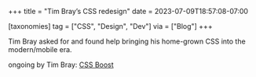 +++
title = "Tim Bray’s CSS redesign"
date = 2023-07-09T18:57:08-07:00

[taxonomies]
tag = ["CSS", "Design", "Dev"]
via = ["Blog"]
+++

Tim Bray asked for and found help bringing his home-grown CSS into the modern/mobile era.

<!-- more -->

ongoing by Tim Bray: [CSS Boost](https://www.tbray.org/ongoing/When/202x/2023/06/21/CSS-plus)
